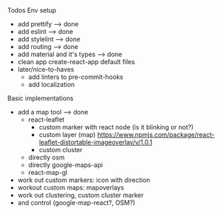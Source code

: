 Todos
Env setup
- add prettify --> done
- add eslint --> done
- add stylelint --> done
- add routing --> done
- add material and it's types --> done
- clean app create-react-app default files
- later/nice-to-haves
  - add linters to pre-commit-hooks
  - add localization

Basic implementations
- add a map tool --> done
  - react-leaflet
    - custom marker with react node (is it blinking or not?)
    - custom layer (map) https://www.npmjs.com/package/react-leaflet-distortable-imageoverlay/v/1.0.1
    - custom cluster
  - directly osm
  - directly google-maps-api
  - react-map-gl
- work out custom markers: icon with direction
- workout custom maps: mapoverlays
- work out clustering, custom cluster marker
- and control (google-map-react?, OSM?)

